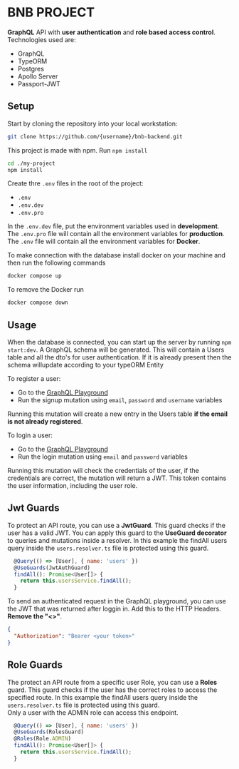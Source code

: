# BNB PROJECT

**GraphQL** API with **user authentication** and **role based access control**.  
Technologies used are:

- GraphQL
- TypeORM
- Postgres
- Apollo Server
- Passport-JWT

## Setup

Start by cloning the repository into your local workstation:

```sh
git clone https://github.com/{username}/bnb-backend.git
```

This project is made with npm. 
Run `npm install`

```sh
cd ./my-project
npm install
```

Create thre `.env` files in the root of the project:

- `.env`
- `.env.dev`
- `.env.pro`

In the `.env.dev` file, put the environment variables used in **development**.  
The `.env.pro` file will contain all the environment variables for **production**.
The `.env` file will contain all the environment variables for **Docker**.

To make connection with the database install docker on your machine and then run the following commands

```sh
docker compose up 
```

To remove the Docker run

```sh
docker compose down 
```



## Usage

When the database is connected, you can start up the server by running `npm start:dev`.
A GraphQL schema will be generated. This will contain a Users table and all the dto's for user authentication. If it is already present then the schema willupdate according to your typeORM Entity

To register a user:

- Go to the [GraphQL Playground](http://localhost:{APP_PORT}/graphql)
- Run the signup mutation using `email`, `password` and `username` variables

Running this mutation will create a new entry in the Users table **if the email is not already registered**.  


To login a user:

- Go to the [GraphQL Playground](http://localhost:{APP_PORT}/graphql)
- Run the login mutation using `email` and `password` variables

Running this mutation will check the credentials of the user, if the credentials are correct, the mutation will return a JWT.
This token contains the user information, including the user role.

## Jwt Guards

To protect an API route, you can use a **JwtGuard**. This guard checks if the user has a valid JWT. You can apply this guard to the **UseGuard decorator** to queries and mutations inside a resolver.
In this example the findAll users query inside the `users.resolver.ts` file is protected using this guard.

```js
  @Query(() => [User], { name: 'users' })
  @UseGuards(JwtAuthGuard)
  findAll(): Promise<User[]> {
    return this.usersService.findAll();
  }
```

To send an authenticated request in the GraphQL playground, you can use the JWT that was returned after loggin in.
Add this to the HTTP Headers.  
**Remove the "<>"**.

```json
{
  "Authorization": "Bearer <your token>"
}
```

## Role Guards

The protect an API route from a specific user Role, you can use a **Roles** guard. This guard checks if the user has the correct roles to access the specified route.
In this example the findAll users query inside the `users.resolver.ts` file is protected using this guard.  
Only a user with the ADMIN role can access this endpoint.

```js
  @Query(() => [User], { name: 'users' })
  @UseGuards(RolesGuard)
  @Roles(Role.ADMIN)
  findAll(): Promise<User[]> {
    return this.usersService.findAll();
  }
```